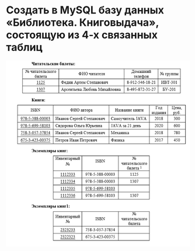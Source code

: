 # Создать в MySQL базу данных «Библиотека. Книговыдача», состоящую из 4-х связанных таблиц

![Tables](Tables.png)

[^1]: 1.	Создать представленные выше таблицы, индексы по первичным и родительским ключам.
[^2]: 2.	С помощью Workbench MySQL по полученным таблицам создать ER диаграмму.
[^3]3.	INSERT INTO – заполнить полученные таблицы данными.
[^4]4.	INSERT INTO – заполнить таблицу «Экземпляры книг» данными из таблицы «Экземпляры книг1»
[^5]5.	DROP – удалить таблицу «Экземпляры книг1».
[^6]6.	UPDATE – изменить в поле «Цена» таблицы «Книги», стоимость каждой книги на 20%.
[^7]7.	DELETE – удалить книгу, ISBN которой равен 675-3-423-00375 из всех таблиц.
[^8]8.	SELECT – вывести на экран записи, содержащие следующие поля: ISBN, ФИО автора, Название книги, Цена для книг, цены которых находится в диапазоне от 400 до 700 рублей.
[^9]9.	SELECT – после задания № читательского билета, вывести на экран записи, содержащие следующие поля: № читательского билета, ФИО читателя, № группы, ISBN, Название книги, Цена по каждой книге, взятой этим читателем.
[^10]10.	SELECT – вывести на экран записи, содержащие следующие поля: ISBN, ФИО автора, Название книги, Цена, для книг которые находятся в библиотеке.
[^11]11.	SELECT – вывести на экран записи, содержащие следующие поля: № читательского билета, ФИО читателя, № группы, Количество книг, которое находятся у этого читателя на руках, если это количество не меньше двух.
[^12]12.	SELECT – вывести на экран запись – ISBN, ФИО автора c максимальным количеством экземпляров книг в библиотеке.
[^13]13.	SELECT – вывести на экран записи, содержащие следующие поля: ISBN, ФИО автора, Название книги, Цена, Количество читателей, которые взяли эту книгу.
[^14]14.	SELECT – вывести на экран запись, содержащую следующие поля: № читательского билета, ФИО читателя, № группы, Количество взятых книг для читателей, которые взяли их максимальное количество.

